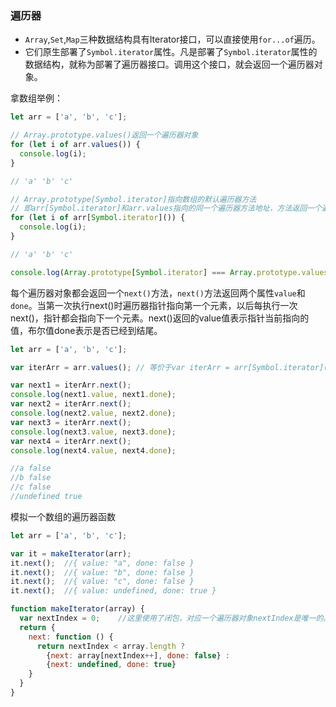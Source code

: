 ### 遍历器

* `Array`,`Set`,`Map`三种数据结构具有Iterator接口，可以直接使用`for...of`遍历。
* 它们原生部署了`Symbol.iterator`属性。凡是部署了`Symbol.iterator`属性的数据结构，就称为部署了遍历器接口。调用这个接口，就会返回一个遍历器对象。

拿数组举例：

```javascript
let arr = ['a', 'b', 'c'];

// Array.prototype.values()返回一个遍历器对象
for (let i of arr.values()) {
  console.log(i);
}

// 'a' 'b' 'c'

// Array.prototype[Symbol.iterator]指向数组的默认遍历器方法
// 即arr[Symbol.iterator]和arr.values指向的同一个遍历器方法地址，方法返回一个遍历器对象
for (let i of arr[Symbol.iterator]()) {
  console.log(i);
}

// 'a' 'b' 'c'

console.log(Array.prototype[Symbol.iterator] === Array.prototype.values);   //true
```

每个遍历器对象都会返回一个`next()`方法，`next()`方法返回两个属性`value`和`done`。当第一次执行next()时遍历器指针指向第一个元素，以后每执行一次next()，指针都会指向下一个元素。next()返回的value值表示指针当前指向的值，布尔值done表示是否已经到结尾。

```javascript
let arr = ['a', 'b', 'c'];

var iterArr = arr.values(); // 等价于var iterArr = arr[Symbol.iterator]();

var next1 = iterArr.next();
console.log(next1.value, next1.done);
var next2 = iterArr.next();
console.log(next2.value, next2.done);
var next3 = iterArr.next();
console.log(next3.value, next3.done);
var next4 = iterArr.next();
console.log(next4.value, next4.done);

//a false
//b false
//c false
//undefined true
```

模拟一个数组的遍历器函数

```javascript
let arr = ['a', 'b', 'c'];

var it = makeIterator(arr);
it.next();  //{ value: "a", done: false }
it.next();  //{ value: "b", done: false }
it.next();  //{ value: "c", done: false }
it.next();  //{ value: undefined, done: true }

function makeIterator(array) {
  var nextIndex = 0;    //这里使用了闭包，对应一个遍历器对象nextIndex是唯一的。
  return {
    next: function () {
      return nextIndex < array.length ?
        {next: array[nextIndex++], done: false} :
        {next: undefined, done: true}
    }
  }
}
```



